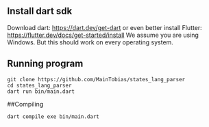 ## Install dart sdk

Download dart: https://dart.dev/get-dart
or even better install Flutter: https://flutter.dev/docs/get-started/install
We assume you are using Windows.
But this should work on every operating system.


## Running program
````
git clone https://github.com/MainTobias/states_lang_parser
cd states_lang_parser
dart run bin/main.dart
````
##Compiling
````
dart compile exe bin/main.dart
````
